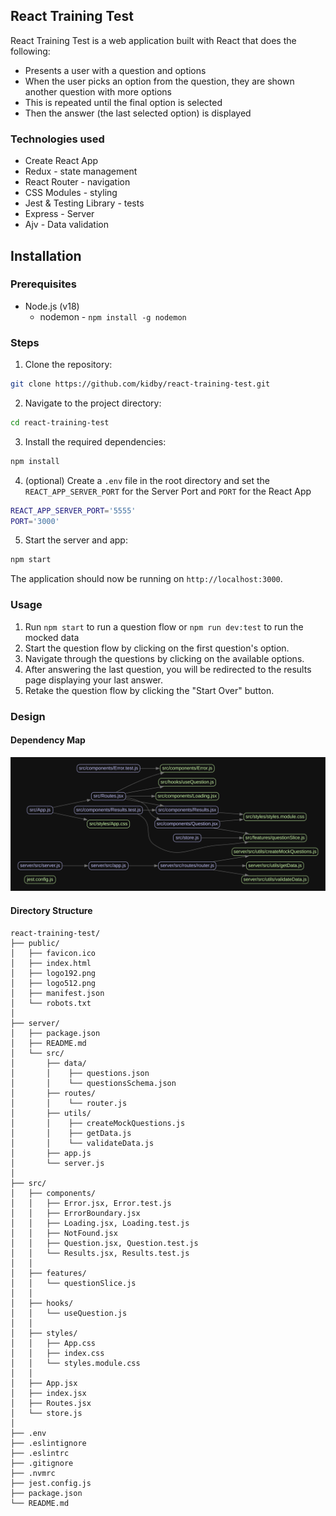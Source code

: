 ## React Training Test

React Training Test is a web application built with React that does the following:
  - Presents a user with a question and options
  - When the user picks an option from the question, they are shown another question with more options
  - This is repeated until the final option is selected
  - Then the answer (the last selected option) is displayed

### Technologies used

- Create React App
- Redux - state management
- React Router - navigation
- CSS Modules - styling
- Jest & Testing Library - tests
- Express - Server
- Ajv - Data validation

## Installation

### Prerequisites

- Node.js (v18)
  - nodemon - `npm install -g nodemon`

### Steps

1. Clone the repository:

```bash
git clone https://github.com/kidby/react-training-test.git
```

2. Navigate to the project directory:

```bash
cd react-training-test
```

3. Install the required dependencies:

```bash
npm install
```

4. (optional) Create a `.env` file in the root directory and set the `REACT_APP_SERVER_PORT` for the Server Port and `PORT` for the React App

```bash
REACT_APP_SERVER_PORT='5555'
PORT='3000'
```

5. Start the server and app:

```bash
npm start
```

The application should now be running on `http://localhost:3000`.

### Usage

1. Run `npm start` to run a question flow or `npm run dev:test` to run the mocked data
2. Start the question flow by clicking on the first question's option.
3. Navigate through the questions by clicking on the available options.
4. After answering the last question, you will be redirected to the results page displaying your last answer.
5. Retake the question flow by clicking the "Start Over" button.

### Design

#### Dependency Map

<img src="./dependencies.svg">

#### Directory Structure

```text
react-training-test/
├── public/
│   ├── favicon.ico
│   ├── index.html
│   ├── logo192.png
│   ├── logo512.png
│   ├── manifest.json
│   └── robots.txt
│
├── server/
│   ├── package.json
│   ├── README.md
│   └── src/
│       ├── data/
│       │    ├── questions.json
│       │    └── questionsSchema.json
│       ├── routes/
│       │    └── router.js
│       ├── utils/
│       │    ├── createMockQuestions.js
│       │    ├── getData.js
│       │    └── validateData.js
│       ├── app.js
│       └── server.js
│
├── src/
│   ├── components/
│   │   ├── Error.jsx, Error.test.js
│   │   ├── ErrorBoundary.jsx
│   │   ├── Loading.jsx, Loading.test.js
│   │   ├── NotFound.jsx
│   │   ├── Question.jsx, Question.test.js
│   │   └── Results.jsx, Results.test.js
│   │
│   ├── features/
│   │   └── questionSlice.js
│   │
│   ├── hooks/
│   │   └── useQuestion.js
│   │
│   ├── styles/
│   │   ├── App.css
│   │   ├── index.css
│   │   └── styles.module.css
│   │
│   ├── App.jsx
│   ├── index.jsx
│   ├── Routes.jsx
│   └── store.js
│
├── .env
├── .eslintignore
├── .eslintrc
├── .gitignore
├── .nvmrc
├── jest.config.js
├── package.json
└── README.md

```
